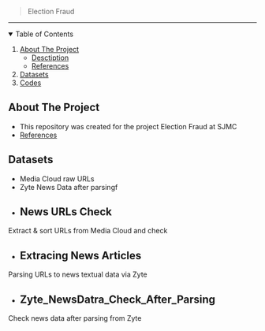 > Election Fraud 
---
<!-- TABLE OF CONTENTS -->
<details open="open">
  <summary>Table of Contents</summary>
  <ol>
    <li>
      <a href="#about-the-project">About The Project</a>
      <ul>
        <li><a href="#desctiption">Desctiption</a></li>
        <li><a href="#references">References</a></li>
      </ul>
    </li>
    <li>
      <a href="#Datasets">Datasets</a>
    </li>
    </li>
    <li>
      <a href="#Codess">Codes</a>
    </li>


    
  </ol>
</details>


<!-- ABOUT THE PROJECT -->
## About The Project
- This repository was created for the project Election Fraud at SJMC
- [References](#references)


## Datasets
- Media Cloud raw URLs
- Zyte News Data after parsingf



<!-- CODES -->
- ## News URLs Check
Extract & sort URLs from Media Cloud and check

- ## Extracing News Articles
Parsing URLs to news textual data via Zyte

- ## Zyte_NewsDatra_Check_After_Parsing
Check news data after parsing from Zyte
 





